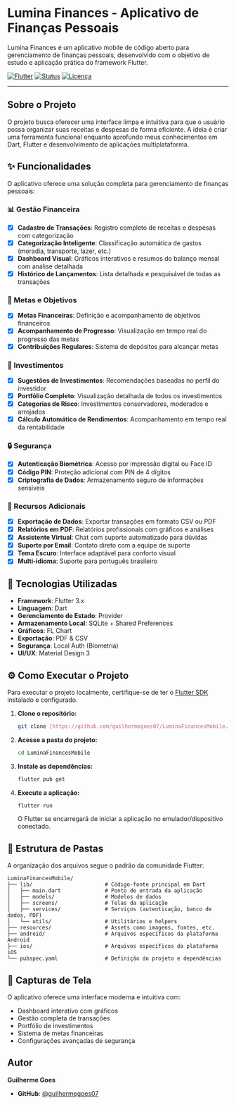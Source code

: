 # Lumina Finances - Aplicativo de Finanças Pessoais

Lumina Finances é um aplicativo mobile de código aberto para gerenciamento de finanças pessoais, desenvolvido com o objetivo de estudo e aplicação prática do framework Flutter.

[![Flutter](https://img.shields.io/badge/Flutter-3.x-02569B?style=for-the-badge&logo=flutter)](https://flutter.dev)
[![Status](https://img.shields.io/badge/Status-Em_Desenvolvimento-yellow?style=for-the-badge)](https://github.com/guilhermegoes07/LuminaFinancesMobile)
[![Licença](https://img.shields.io/github/license/guilhermegoes07/LuminaFinancesMobile?style=for-the-badge)](LICENSE)

---

## Sobre o Projeto

O projeto busca oferecer uma interface limpa e intuitiva para que o usuário possa organizar suas receitas e despesas de forma eficiente. A ideia é criar uma ferramenta funcional enquanto aprofundo meus conhecimentos em Dart, Flutter e desenvolvimento de aplicações multiplataforma.

## ✨ Funcionalidades

O aplicativo oferece uma solução completa para gerenciamento de finanças pessoais:

### 📊 Gestão Financeira
* [x] **Cadastro de Transações**: Registro completo de receitas e despesas com categorização
* [x] **Categorização Inteligente**: Classificação automática de gastos (moradia, transporte, lazer, etc.)
* [x] **Dashboard Visual**: Gráficos interativos e resumos do balanço mensal com análise detalhada
* [x] **Histórico de Lançamentos**: Lista detalhada e pesquisável de todas as transações

### 🎯 Metas e Objetivos
* [x] **Metas Financeiras**: Definição e acompanhamento de objetivos financeiros
* [x] **Acompanhamento de Progresso**: Visualização em tempo real do progresso das metas
* [x] **Contribuições Regulares**: Sistema de depósitos para alcançar metas

### 💼 Investimentos
* [x] **Sugestões de Investimentos**: Recomendações baseadas no perfil do investidor
* [x] **Portfólio Completo**: Visualização detalhada de todos os investimentos
* [x] **Categorias de Risco**: Investimentos conservadores, moderados e arrojados
* [x] **Cálculo Automático de Rendimentos**: Acompanhamento em tempo real da rentabilidade

### 🔒 Segurança
* [x] **Autenticação Biométrica**: Acesso por impressão digital ou Face ID
* [x] **Código PIN**: Proteção adicional com PIN de 4 dígitos
* [x] **Criptografia de Dados**: Armazenamento seguro de informações sensíveis

### 📱 Recursos Adicionais
* [x] **Exportação de Dados**: Exportar transações em formato CSV ou PDF
* [x] **Relatórios em PDF**: Relatórios profissionais com gráficos e análises
* [x] **Assistente Virtual**: Chat com suporte automatizado para dúvidas
* [x] **Suporte por Email**: Contato direto com a equipe de suporte
* [x] **Tema Escuro**: Interface adaptável para conforto visual
* [x] **Multi-idioma**: Suporte para português brasileiro

## 🚀 Tecnologias Utilizadas

* **Framework**: Flutter 3.x
* **Linguagem**: Dart
* **Gerenciamento de Estado**: Provider
* **Armazenamento Local**: SQLite + Shared Preferences
* **Gráficos**: FL Chart
* **Exportação**: PDF & CSV
* **Segurança**: Local Auth (Biometria)
* **UI/UX**: Material Design 3

## ⚙️ Como Executar o Projeto

Para executar o projeto localmente, certifique-se de ter o [Flutter SDK](https://flutter.dev/docs/get-started/install) instalado e configurado.

1.  **Clone o repositório:**
    ```sh
    git clone [https://github.com/guilhermegoes07/LuminaFinancesMobile.git](https://github.com/guilhermegoes07/LuminaFinancesMobile.git)
    ```

2.  **Acesse a pasta do projeto:**
    ```sh
    cd LuminaFinancesMobile
    ```

3.  **Instale as dependências:**
    ```sh
    flutter pub get
    ```

4.  **Execute a aplicação:**
    ```sh
    flutter run
    ```
    O Flutter se encarregará de iniciar a aplicação no emulador/dispositivo conectado.

## 📂 Estrutura de Pastas

A organização dos arquivos segue o padrão da comunidade Flutter:
```
LuminaFinancesMobile/
├── lib/                       # Código-fonte principal em Dart
│   ├── main.dart              # Ponto de entrada da aplicação
│   ├── models/                # Modelos de dados
│   ├── screens/               # Telas da aplicação
│   ├── services/              # Serviços (autenticação, banco de dados, PDF)
│   └── utils/                 # Utilitários e helpers
├── resources/                 # Assets como imagens, fontes, etc.
├── android/                   # Arquivos específicos da plataforma Android
├── ios/                       # Arquivos específicos da plataforma iOS
└── pubspec.yaml               # Definição do projeto e dependências
```

## 🎨 Capturas de Tela

O aplicativo oferece uma interface moderna e intuitiva com:
- Dashboard interativo com gráficos
- Gestão completa de transações
- Portfólio de investimentos
- Sistema de metas financeiras
- Configurações avançadas de segurança

## Autor

**Guilherme Goes**

* **GitHub**: [@guilhermegoes07](https://github.com/guilhermegoes07)
